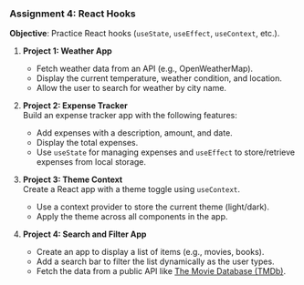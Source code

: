### **Assignment 4: React Hooks**

**Objective**: Practice React hooks (`useState`, `useEffect`, `useContext`, etc.).

1. **Project 1: Weather App**  
   - Fetch weather data from an API (e.g., OpenWeatherMap).  
   - Display the current temperature, weather condition, and location.  
   - Allow the user to search for weather by city name.

2. **Project 2: Expense Tracker**  
   Build an expense tracker app with the following features:  
   - Add expenses with a description, amount, and date.  
   - Display the total expenses.  
   - Use `useState` for managing expenses and `useEffect` to store/retrieve expenses from local storage.

3. **Project 3: Theme Context**  
   Create a React app with a theme toggle using `useContext`.  
   - Use a context provider to store the current theme (light/dark).  
   - Apply the theme across all components in the app.

4. **Project 4: Search and Filter App**  
   - Create an app to display a list of items (e.g., movies, books).  
   - Add a search bar to filter the list dynamically as the user types.  
   - Fetch the data from a public API like [The Movie Database (TMDb)](https://developers.themoviedb.org/).
